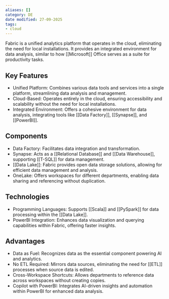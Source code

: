 ```yaml
---
aliases: []
category: DE
date modified: 27-09-2025
tags:
- cloud
---
```

Fabric is a unified analytics platform that operates in the cloud, eliminating the need for local installations. It provides an integrated environment for data analysis, similar to how [[Microsoft]] Office serves as a suite for productivity tasks.

## Key Features

- Unified Platform: Combines various data tools and services into a single platform, streamlining data analysis and management.
- Cloud-Based: Operates entirely in the cloud, ensuring accessibility and scalability without the need for local installations.
- Integrated Environment: Offers a cohesive environment for data analysis, integrating tools like [[Data Factory]], [[Synapse]], and [[PowerBI]].

## Components

- Data Factory: Facilitates data integration and transformation.
- Synapse: Acts as a [[Relational Database]] and [[Data Warehouse]], supporting [[T-SQL]] for data management.
- [[Data Lake]]: Fabric provides open data storage solutions, allowing for efficient data management and analysis.
- OneLake: Offers workspaces for different departments, enabling data sharing and referencing without duplication.

## Technologies

- Programming Languages: Supports [[Scala]] and [[PySpark]] for data processing within the [[Data Lake]].
- PowerBI Integration: Enhances data visualization and querying capabilities within Fabric, offering faster insights.

## Advantages

- Data as Fuel: Recognizes data as the essential component powering AI and analytics.
- No ETL Required: Mirrors data sources, eliminating the need for [[ETL]] processes when source data is edited.
- Cross-Workspace Shortcuts: Allows departments to reference data across workspaces without creating copies.
- Copilot with PowerBI: Integrates AI-driven insights and automation within PowerBI for enhanced data analysis.